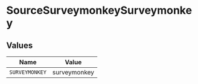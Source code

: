 # SourceSurveymonkeySurveymonkey


## Values

| Name           | Value          |
| -------------- | -------------- |
| `SURVEYMONKEY` | surveymonkey   |